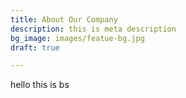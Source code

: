 ```yaml
---
title: About Our Company
description: this is meta description
bg_image: images/featue-bg.jpg
draft: true

---
```

hello this is bs